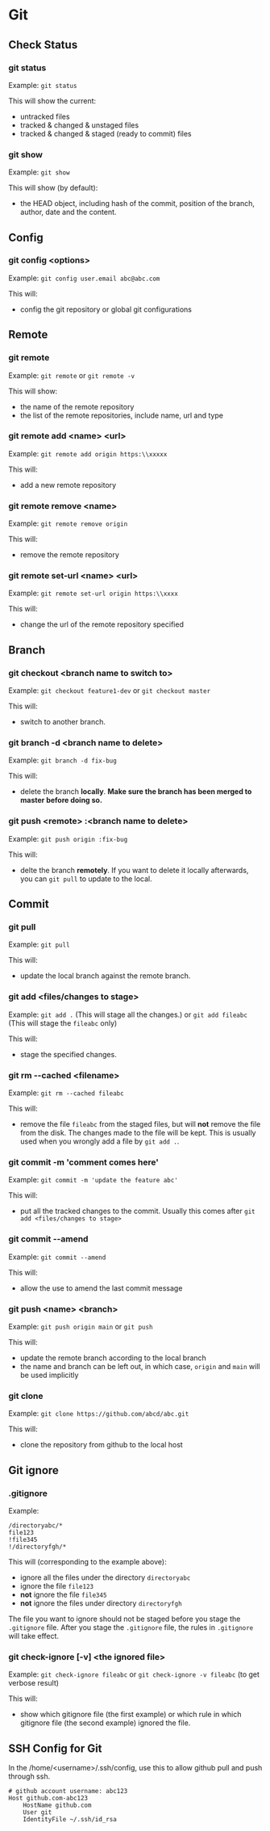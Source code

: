 # Git

## Check Status

### git status

Example: `git status`

This will show the current:

- untracked files
- tracked & changed & unstaged files
- tracked & changed & staged (ready to commit) files

### git show

Example: `git show`

This will show (by default):

- the HEAD object, including hash of the commit, position of the branch, author, date and the content.

## Config

### git config \<options>

Example: `git config user.email abc@abc.com`

This will:

- config the git repository or global git configurations

## Remote

### git remote

Example: `git remote` or `git remote -v`

This will show:

- the name of the remote repository
- the list of the remote repositories, include name, url and type

### git remote add \<name> \<url>

Example: `git remote add origin https:\\xxxxx`

This will:

- add a new remote repository

### git remote remove \<name>

Example: `git remote remove origin`

This will:

- remove the remote repository

### git remote set-url \<name> \<url>

Example: `git remote set-url origin https:\\xxxx`

This will:

- change the url of the remote repository specified

## Branch

### git checkout \<branch name to switch to>

Example: `git checkout feature1-dev` or `git checkout master`

This will:

- switch to another branch.

### git branch -d \<branch name to delete>

Example: `git branch -d fix-bug`

This will:

- delete the branch **locally**. **Make sure the branch has been merged to master before doing so.**

### git push \<remote> :\<branch name to delete>

Example: `git push origin :fix-bug`

This will:

- delte the branch **remotely**. If you want to delete it locally afterwards, you can `git pull` to update to the local.

## Commit

### git pull

Example: `git pull`

This will:

- update the local branch against the remote branch.

### git add <files/changes to stage>

Example: `git add .` (This will stage all the changes.) or `git add fileabc` (This will stage the `fileabc` only)

This will:

- stage the specified changes.

### git rm --cached \<filename>

Example: `git rm --cached fileabc`

This will:

- remove the file `fileabc` from the staged files, but will **not** remove the file from the disk. The changes made to the file will be kept. This is usually used when you wrongly add a file by `git add .`.

### git commit -m 'comment comes here'

Example: `git commit -m 'update the feature abc'`

This will:

- put all the tracked changes to the commit. Usually this comes after `git add <files/changes to stage>`

### git commit --amend

Example: `git commit --amend`

This will:

- allow the use to amend the last commit message

### git push \<name> \<branch>

Example: `git push origin main` or `git push`

This will:

- update the remote branch according to the local branch
- the name and branch can be left out, in which case, `origin` and `main` will be used implicitly

### git clone

Example: `git clone https://github.com/abcd/abc.git`

This will:

- clone the repository from github to the local host

## Git ignore

### .gitignore

Example:

```.gitignore
/directoryabc/*
file123
!file345
!/directoryfgh/*
```

This will (corresponding to the example above):

- ignore all the files under the directory `directoryabc`
- ignore the file `file123`
- **not** ignore the file `file345`
- **not** ignore the files under directory `directoryfgh`

The file you want to ignore should not be staged before you stage the `.gitignore` file. After you stage the `.gitignore` file, the rules in `.gitignore` will take effect.

### git check-ignore [-v] \<the ignored file>

Example: `git check-ignore fileabc` or `git check-ignore -v fileabc` (to get verbose result)

This will:

- show which gitignore file (the first example) or which rule in which gitignore file (the second example) ignored the file. 

## SSH Config for Git

In the /home/\<username>/.ssh/config, use this to allow github pull and push through ssh.

```config
# github account username: abc123
Host github.com-abc123
	HostName github.com
	User git
	IdentityFile ~/.ssh/id_rsa
```
